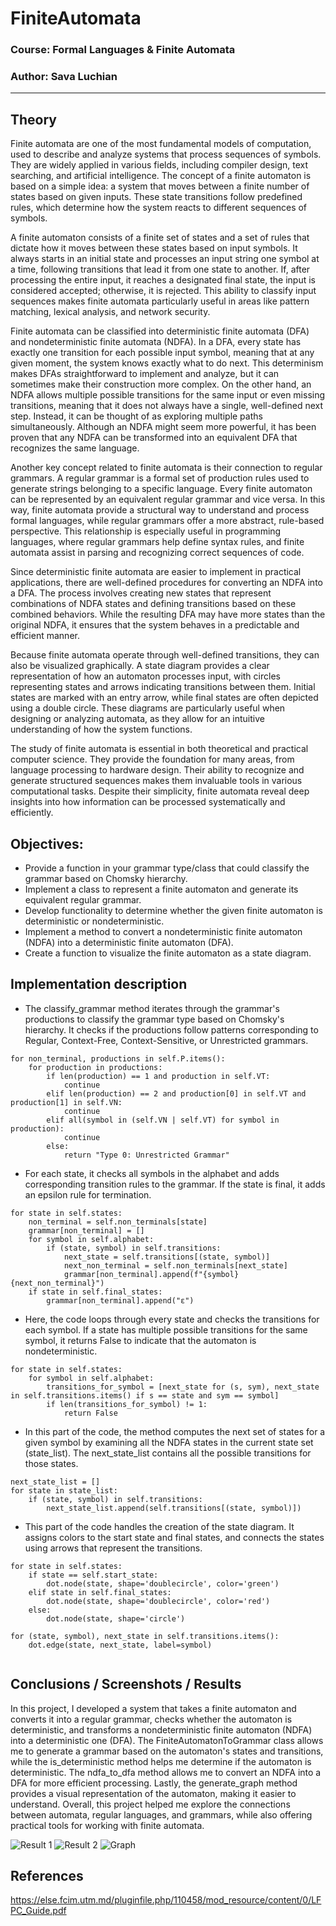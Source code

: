 # FiniteAutomata

### Course: Formal Languages & Finite Automata
### Author: Sava Luchian

----

## Theory
Finite automata are one of the most fundamental models of computation, used to describe and analyze systems that process sequences of symbols. They are widely applied in various fields, including compiler design, text searching, and artificial intelligence. The concept of a finite automaton is based on a simple idea: a system that moves between a finite number of states based on given inputs. These state transitions follow predefined rules, which determine how the system reacts to different sequences of symbols.  

A finite automaton consists of a finite set of states and a set of rules that dictate how it moves between these states based on input symbols. It always starts in an initial state and processes an input string one symbol at a time, following transitions that lead it from one state to another. If, after processing the entire input, it reaches a designated final state, the input is considered accepted; otherwise, it is rejected. This ability to classify input sequences makes finite automata particularly useful in areas like pattern matching, lexical analysis, and network security.  

Finite automata can be classified into deterministic finite automata (DFA) and nondeterministic finite automata (NDFA). In a DFA, every state has exactly one transition for each possible input symbol, meaning that at any given moment, the system knows exactly what to do next. This determinism makes DFAs straightforward to implement and analyze, but it can sometimes make their construction more complex. On the other hand, an NDFA allows multiple possible transitions for the same input or even missing transitions, meaning that it does not always have a single, well-defined next step. Instead, it can be thought of as exploring multiple paths simultaneously. Although an NDFA might seem more powerful, it has been proven that any NDFA can be transformed into an equivalent DFA that recognizes the same language.  

Another key concept related to finite automata is their connection to regular grammars. A regular grammar is a formal set of production rules used to generate strings belonging to a specific language. Every finite automaton can be represented by an equivalent regular grammar and vice versa. In this way, finite automata provide a structural way to understand and process formal languages, while regular grammars offer a more abstract, rule-based perspective. This relationship is especially useful in programming languages, where regular grammars help define syntax rules, and finite automata assist in parsing and recognizing correct sequences of code.  

Since deterministic finite automata are easier to implement in practical applications, there are well-defined procedures for converting an NDFA into a DFA. The process involves creating new states that represent combinations of NDFA states and defining transitions based on these combined behaviors. While the resulting DFA may have more states than the original NDFA, it ensures that the system behaves in a predictable and efficient manner.  

Because finite automata operate through well-defined transitions, they can also be visualized graphically. A state diagram provides a clear representation of how an automaton processes input, with circles representing states and arrows indicating transitions between them. Initial states are marked with an entry arrow, while final states are often depicted using a double circle. These diagrams are particularly useful when designing or analyzing automata, as they allow for an intuitive understanding of how the system functions.  

The study of finite automata is essential in both theoretical and practical computer science. They provide the foundation for many areas, from language processing to hardware design. Their ability to recognize and generate structured sequences makes them invaluable tools in various computational tasks. Despite their simplicity, finite automata reveal deep insights into how information can be processed systematically and efficiently.


## Objectives:

* Provide a function in your grammar type/class that could classify the grammar based on Chomsky hierarchy.
* Implement a class to represent a finite automaton and generate its equivalent regular grammar.
* Develop functionality to determine whether the given finite automaton is deterministic or nondeterministic.
* Implement a method to convert a nondeterministic finite automaton (NDFA) into a deterministic finite automaton (DFA).
* Create a function to visualize the finite automaton as a state diagram.


## Implementation description

* The classify_grammar method iterates through the grammar's productions to classify the grammar type based on Chomsky's hierarchy. It checks if the productions follow patterns corresponding to Regular, Context-Free, Context-Sensitive, or Unrestricted grammars.

```
for non_terminal, productions in self.P.items():
    for production in productions:
        if len(production) == 1 and production in self.VT:
            continue
        elif len(production) == 2 and production[0] in self.VT and production[1] in self.VN:
            continue
        elif all(symbol in (self.VN | self.VT) for symbol in production):
            continue
        else:
            return "Type 0: Unrestricted Grammar"

```

* For each state, it checks all symbols in the alphabet and adds corresponding transition rules to the grammar. If the state is final, it adds an epsilon rule for termination.

```
for state in self.states:
    non_terminal = self.non_terminals[state]
    grammar[non_terminal] = []
    for symbol in self.alphabet:
        if (state, symbol) in self.transitions:
            next_state = self.transitions[(state, symbol)]
            next_non_terminal = self.non_terminals[next_state]
            grammar[non_terminal].append(f"{symbol}{next_non_terminal}")
    if state in self.final_states:
        grammar[non_terminal].append("ε")

```

* Here, the code loops through every state and checks the transitions for each symbol. If a state has multiple possible transitions for the same symbol, it returns False to indicate that the automaton is nondeterministic.

```
for state in self.states:
    for symbol in self.alphabet:
        transitions_for_symbol = [next_state for (s, sym), next_state in self.transitions.items() if s == state and sym == symbol]
        if len(transitions_for_symbol) != 1:
            return False

```

* In this part of the code, the method computes the next set of states for a given symbol by examining all the NDFA states in the current state set (state_list). The next_state_list contains all the possible transitions for those states.

```
next_state_list = []
for state in state_list:
    if (state, symbol) in self.transitions:
        next_state_list.append(self.transitions[(state, symbol)])

```

* This part of the code handles the creation of the state diagram. It assigns colors to the start state and final states, and connects the states using arrows that represent the transitions.

```
for state in self.states:
    if state == self.start_state:
        dot.node(state, shape='doublecircle', color='green')
    elif state in self.final_states:
        dot.node(state, shape='doublecircle', color='red')
    else:
        dot.node(state, shape='circle')

for (state, symbol), next_state in self.transitions.items():
    dot.edge(state, next_state, label=symbol)


```


## Conclusions / Screenshots / Results

In this project, I developed a system that takes a finite automaton and converts it into a regular grammar, checks whether the automaton is deterministic, and transforms a nondeterministic finite automaton (NDFA) into a deterministic one (DFA). The FiniteAutomatonToGrammar class allows me to generate a grammar based on the automaton's states and transitions, while the is_deterministic method helps me determine if the automaton is deterministic. The ndfa_to_dfa method allows me to convert an NDFA into a DFA for more efficient processing. Lastly, the generate_graph method provides a visual representation of the automaton, making it easier to understand. Overall, this project helped me explore the connections between automata, regular languages, and grammars, while also offering practical tools for working with finite automata.

![Result 1](result-1.png)
![Result 2](result-2.png)
![Graph](graph.png)

## References

https://else.fcim.utm.md/pluginfile.php/110458/mod_resource/content/0/LFPC_Guide.pdf